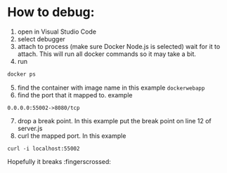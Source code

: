 # How to debug:

1. open in Visual Studio Code
2. select debugger
3. attach to process (make sure Docker Node.js is selected) wait for it to attach.  This will run all docker commands so it may take a bit.
4. run 
```bash
docker ps
```
5. find the container with image name in this example `dockerwebapp`
6. find the port that it mapped to. example
```
0.0.0.0:55002->8080/tcp
```
7. drop a break point.  In this example put the break point on line 12 of server.js
8. curl the mapped port. In this example
```
curl -i localhost:55002
```

Hopefully it breaks :fingerscrossed:

